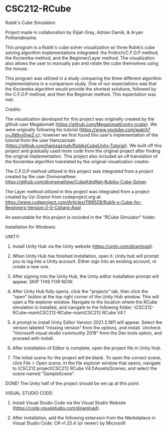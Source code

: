 # CSC212-RCube
Rubik's Cube Simulation

Project made in collaboration by Elijah Gray, Adrian Damik, & Aryan Pothanaboyina.

This program is a Rubik's cube solver visualization w/ three Rubik’s cube solving algorithm implementations integrated: the Fridrich/C.F.O.P method, the Kociemba method, and the Beginner/Layer method. The visualization also allows the user to manually pan and rotate the cube themselves using the mouse.

This program was utilized in a study comparing the three different algorithm implementations in a comparison study. One of our expectations was that the Kociemba algorithm would provide the shortest solutions, followed by the C.F.O.P method, and then the Beginner method. This expectation was met.

Credits: 

The visualization developed for this project was originally created by the github user Megalomatt (https://github.com/Megalomatt/unity-rcube). We were originally following his tutorial (https://www.youtube.com/watch?v=JN9vx0veZ-c); however we first found this user’s implementation of the tutorial from the user Hamzazmah (https://github.com/hamzazmah/RubiksCubeUnity-Tutorial). We built off this project and gradually used more code from the original project after finding the original implementation. This project also included an c# translation of the Kociemba algorithm translated by the original visualization creator.

The C.F.O.P method utilized in this project was integrated from a project created by the user Divinsmathew: https://github.com/divinsmathew/CubeXdotNet-Rubiks-Cube-Solver.

The Layer method utilized in this project was integrated from a project created by Uzi Granot from codeproject.org at: https://www.codeproject.com/Articles/1199528/Rubik-s-Cube-for-Beginners-Version-2-0-Csharp-Appl


An executable for this project is included in the "RCube Simulator" folder. 

Installation for Windows:

UNITY:
1) Install Unity Hub via the Unity website (https://unity.com/download).

2) When Unity Hub has finished installation, open it. Unity hub will prompt you to log into a Unity account. Either sign into an existing account, or create a new one.

3) After signing into the Unity Hub, the Unity editor installation prompt will appear. SKIP THIS FOR NOW. 

4) After Unity Hub fully opens, click the "projects" tab, then click the "open" button at the top right corner of the Unity Hub window. This will open a file explorer window. Navigate to the location where the RCube simulation is installed, and navigate to the following folder: 
   <your installation location>\CSC212-RCube-main\CSC212-RCube-main\CSC212 RCube V4.1

5) A prompt to install Unity Editor Version 2021.3.18f1 will appear. Select the version labeled "missing version" from the options, and install. Uncheck "microsoft visual studio community 2019" from the Dev tools option, and proceed with install.

6) After installation of Editor is complete, open the project file in Unity Hub.

7) The initial scene for the project will be blank. To open the correct scene, click File > Open scene. In the file explorer window that opens, navigate to <your installation location>\CSC212 project\CSC212 RCube V4.1\Assets\Scenes, and select the scene named "SampleScene".

DONE! The Unity half of the project should be set up at this point.

VISUAL STUDIO CODE:

1) Install Visual Studio Code via the Visual Studio Website (https://code.visualstudio.com/download).

2) After installation, add the following extension from the Marketplace in Visual Studio Code:
   C# v1.25.4 (or newer) by Microsoft
